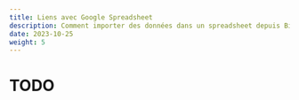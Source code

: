 ```yaml
---
title: Liens avec Google Spreadsheet
description: Comment importer des données dans un spreadsheet depuis BigQuery
date: 2023-10-25
weight: 5
---
```

# TODO